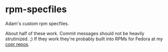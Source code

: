 # rpm-specfiles

Adam's custom rpm specfiles.

About half of these work. Commit messages should not be heavily strutinized. ;) If they work they're probably built into RPMs for Fedora at my [copr repos](copr.fedorainfracloud.org/coprs/adamthiede/).
